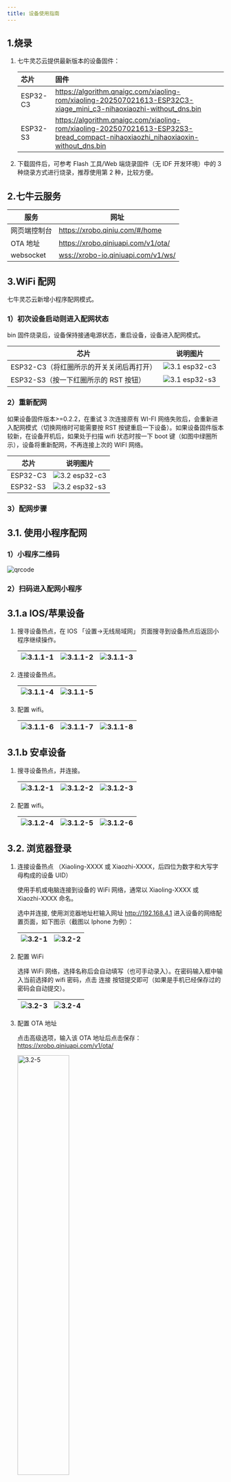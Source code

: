 ```yaml
---
title: 设备使用指南
---
```


<!-- todo: 考虑删除第3部分或引用mp/配网 -->

## 1.烧录

1. 七牛灵芯云提供最新版本的设备固件：

   | 芯片     | 固件                                                                                                                              |
   | :------- | :-------------------------------------------------------------------------------------------------------------------------------- |
   | ESP32-C3 | <https://algorithm.qnaigc.com/xiaoling-rom/xiaoling-202507021613-ESP32C3-xiage_mini_c3-nihaoxiaozhi-without_dns.bin>              |
   | ESP32-S3 | <https://algorithm.qnaigc.com/xiaoling-rom/xiaoling-202507021613-ESP32S3-bread_compact-nihaoxiaozhi_nihaoxiaoxin-without_dns.bin> |

2. 下载固件后，可参考 Flash 工具/Web 端烧录固件（无 IDF 开发环境）中的 3 种烧录方式进行烧录，推荐使用第 2 种，比较方便。

## 2.七牛云服务

| 服务         | 网址                                 |
| ------------ | ------------------------------------ |
| 网页端控制台 | <https://xrobo.qiniu.com/#/home>     |
| OTA 地址     | <https://xrobo.qiniuapi.com/v1/ota/> |
| websocket    | <wss://xrobo-io.qiniuapi.com/v1/ws/> |

## 3.WiFi 配网

七牛灵芯云新增小程序配网模式。

### 1）初次设备启动则进入配网状态

bin 固件烧录后，设备保持接通电源状态，重启设备，设备进入配网模式。

| 芯片                                     | 说明图片                                                              |
| ---------------------------------------- | --------------------------------------------------------------------- |
| ESP32-C3（将红圈所示的开关关闭后再打开） | <img src="./imgs/device-intro/3.1 esp32-c3.png" alt="3.1 esp32-c3" /> |
| ESP32-S3（按一下红圈所示的 RST 按钮）    | <img src="./imgs/device-intro/3.1 esp32-s3.png" alt="3.1 esp32-s3" /> |

### 2）重新配网

如果设备固件版本>=0.2.2，在重试 3 次连接原有 WI-FI 网络失败后，会重新进入配网模式（切换网络时可能需要按 RST 按键重启一下设备）。如果设备固件版本较新，在设备开机后，如果处于扫描 wifi 状态时按一下 boot 键（如图中绿圈所示），设备将重新配网，不再连接上次的 WIFI 网络。

| 芯片     | 说明图片                                                             |
| -------- | -------------------------------------------------------------------- |
| ESP32-C3 | <img src="./imgs/device-intro/3.2 esp32-c3.png" alt="3.2 esp32-c3"/> |
| ESP32-S3 | <img src="./imgs/device-intro/3.2 esp32-s3.png" alt="3.2 esp32-s3"/> |

### 3）配网步骤

## 3.1. 使用小程序配网

### 1）小程序二维码

<img src="./imgs/device-intro/qrcode.png" class="img-center" alt="qrcode"/>

### 2）扫码进入配网小程序

## 3.1.a IOS/苹果设备

1. 搜寻设备热点，在 IOS 「设置->无线局域网」 页面搜寻到设备热点后返回小程序继续操作。

   | <img src="./imgs/device-intro/3.1.1-1.png" alt="3.1.1-1"/> | <img src="./imgs/device-intro/3.1.1-2.png" alt="3.1.1-2"/> | <img src="./imgs/device-intro/3.1.1-3.png" alt="3.1.1-3"/> |
   | ---------------------------------------------------------- | ---------------------------------------------------------- | ---------------------------------------------------------- |

2. 连接设备热点。

   | <img src="./imgs/device-intro/3.1.1-4.png" alt="3.1.1-4"/> | <img src="./imgs/device-intro/3.1.1-5.png" alt="3.1.1-5"/> |
   | ---------------------------------------------------------- | ---------------------------------------------------------- |

3. 配置 wifi。

   | <img src="./imgs/device-intro/3.1.1-6.png" alt="3.1.1-6"/> | <img src="./imgs/device-intro/3.1.1-7.png" alt="3.1.1-7"/> | <img src="./imgs/device-intro/3.1.1-8.png" alt="3.1.1-8"/> |
   | ---------------------------------------------------------- | ---------------------------------------------------------- | ---------------------------------------------------------- |

## 3.1.b 安卓设备

1. 搜寻设备热点，并连接。

   | <img src="./imgs/device-intro/3.1.2-1.png" alt="3.1.2-1"/> | <img src="./imgs/device-intro/3.1.2-2.png" alt="3.1.2-2"/> | <img src="./imgs/device-intro/3.1.2-3.png" alt="3.1.2-3"/> |
   | ---------------------------------------------------------- | ---------------------------------------------------------- | ---------------------------------------------------------- |

2. 配置 wifi。

   | <img src="./imgs/device-intro/3.1.2-4.png" alt="3.1.2-4"/> | <img src="./imgs/device-intro/3.1.2-5.png" alt="3.1.2-5"/> | <img src="./imgs/device-intro/3.1.2-6.png" alt="3.1.2-6"/> |
   | ---------------------------------------------------------- | ---------------------------------------------------------- | ---------------------------------------------------------- |

## 3.2. 浏览器登录

1. 连接设备热点 （Xiaoling-XXXX 或 Xiaozhi-XXXX，后四位为数字和大写字母构成的设备 UID）

   使用手机或电脑连接到设备的 WiFi 网络，通常以 Xiaoling-XXXX 或 Xiaozhi-XXXX 命名。

   选中并连接, 使用浏览器地址栏输入网址 <http://192.168.4.1> 进入设备的网络配置页面，如下图示（截图以 Iphone 为例）：

   | <img src="./imgs/device-intro/3.2-1.png" alt="3.2-1"/> | <img src="./imgs/device-intro/3.2-2.png" alt="3.2-2"/> |
   | ------------------------------------------------------ | ------------------------------------------------------ |

2. 配置 WiFi

   选择 WiFi 网络，选择名称后会自动填写（也可手动录入）。在密码输入框中输入当前选择的 wifi 密码，点击 连接 按钮提交即可（如果是手机已经保存过的密码会自动提交）。

   | <img src="./imgs/device-intro/3.2-3.png" alt="3.2-3"/> | <img src="./imgs/device-intro/3.2-4.png" alt="3.2-4"/> |
   | ------------------------------------------------------ | ------------------------------------------------------ |

3. 配置 OTA 地址

   点击高级选项，输入该 OTA 地址后点击保存：<https://xrobo.qiniuapi.com/v1/ota/>

   <img src="./imgs/device-intro/3.2-5.png" width=50% class="img-center" alt="3.2-5"/>

4. 连接并重启设备

   连接可能需要耗费 5 秒，请耐心等待，连接成功后设备将重启。重启后设备已经连上 wifi 网络，如果 wifi 不可用，重新配网。

   | <img src="./imgs/device-intro/3.2-6.png" alt="3.2-6"/> | <img src="./imgs/device-intro/3.2-7.png" alt="3.2-7"/> |
   | ------------------------------------------------------ | ------------------------------------------------------ |

## 4. 添加新设备到 [七牛云灵芯平台](https://xrobo.qiniu.com/)

你的设备在 WI-FI 或 4G 联网后，需要到 七牛云灵芯平台-控制面板 添加设备验证通过，才能正常使用设备进行 AI 语音聊天，请按照以下步骤操作：

请先确保设备已连接到互联网，通过“你好，小智”唤醒，并出现要求添加设备的提示语 6 位设备验证码（可以重复唤醒重听）。

如使用不带离线唤醒的设备，如 esp32-C3 系列开发板或产品，请使用按键唤醒设备，进行通信，根据语音播报或屏幕显示的 6 位验证码，到控制面板添加设备。

注意：如果用户没有听到语音播报，喇叭没有发声，面包板方案用户请检查功放和喇叭接线是否正常，使用第三方开发板用户请检查固件是否匹配且正常运行。

电脑浏览器访问 七牛云灵芯平台-控制面板 后台：<https://xrobo.qiniu.com/> ，如未注册请先注册账号。

### 第一步：注册账号

<img src="./imgs/device-intro/4-1.png" alt="4-1" width=50% class="img-center"/>

### 第二步：创建智能体

智能体名称用户随意。

<img src="./imgs/device-intro/4-2.png" alt="4-2" width=50% class="img-center"/>

新建智能体完成后，出现在智能体列表中，如下图示：

<img src="./imgs/device-intro/4-3.png" alt="4-3" width=50% class="img-center"/>

### 第三步：配置角色

提供了集中角色模板，也可以设置您自己的角色，通过修改“角色介绍”中的说明。

<img src="./imgs/device-intro/4-4.png" alt="4-4" class="img-center"/>

### 第四步：添加新设备

首先获得 6 位设备 ID，配网重启后设备自动产生，如果设备已经绑定智能体则需要先解绑，再通过设备 RTS 键重启获得。
<img src="./imgs/device-intro/4-5.png" alt="4-5" class="img-center"/>

已经添加过设备：请点击对应智能体模块下方 “设备管理” 进入设备列表页面，再通过右侧 “+添加设备” 按钮添加新设备，如下图示：
<img src="./imgs/device-intro/4-6.png" alt="4-6" class="img-center"/>

设备添加后将自动激活，并显示在“设备管理”列表页面上，如上图示，就可以正常使用了。
